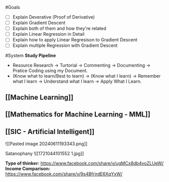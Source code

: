 
#Goals
- [ ] Explain Deverative (Proof of Derivative)
- [ ] Explain Gradient Descent
- [ ] Explain both of them and how they're related
- [ ] Explain Linear Regression in Detail
- [ ] Explain how to apply Linear Regresison to Gradient Descent
- [ ] Explain multiple Regression with Gradient Descent

#System
**Study Pipeline**
+ Resource Research -> Turtorial -> Commenting -> Documenting -> Pratice Coding using my Document.  
+ (Know what to learn/Best to learn) -> (Know what I learn) -> Remember what I learn -> Understand what I learn -> Apply What I Learn.  

## [[Machine Learning]]

## [[Mathematics for Machine Learning - MML]]

## [[SIC - Artificial Intelligent]]


![[Pasted image 20240611193343.png]]

Satanophany
![[1721044101552 1.jpg]]

**Type of thinker:** https://www.facebook.com/share/v/ugMCx8db4voZLUeW/
**Income Comparison:** https://www.facebook.com/share/v/9s4BfrjrdE6XqYxW/


